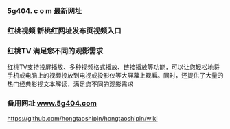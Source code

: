 ### 5g404. c o m 最新网址
### 红桃视频 新桃红网址发布页视频入口
### 红桃TV 满足您不同的观影需求
红桃TV支持投屏播放、多种视频格式播放、链接播放等功能，可以让您轻松地将手机或电脑上的视频投放到电视或投影仪等大屏幕上观看。同时，还提供了大量的热门经典影视文本解读，满足您不同的观影需求
### 备用网址 www.5g404.com
https://github.com/hongtaoshipin/hongtaoshipin/wiki
